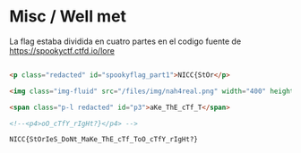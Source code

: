 # Misc / Well met

La flag estaba dividida en cuatro partes en el codigo fuente de https://spookyctf.ctfd.io/lore

``` html

<p class="redacted" id="spookyflag_part1">NICC{StOr</p>

<img class="img-fluid" src="/files/img/nah4real.png" width="400" height="400" id="spookyflag_p2" alt="IeS_DoNt_M"/>

<span class="p-l redacted" id="p3">aKe_ThE_cTf_T</span>

<!--<p4>oO_cTfY_rIgHt?}</p4> -->

```

`NICC{StOrIeS_DoNt_MaKe_ThE_cTf_ToO_cTfY_rIgHt?}`
